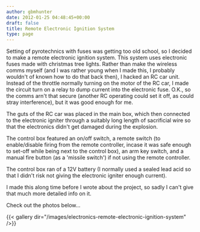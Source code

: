```yaml
---
author: gbmhunter
date: 2012-01-25 04:48:45+00:00
draft: false
title: Remote Electronic Ignition System
type: page
---
```


Setting of pyrotechnics with fuses was getting too old school, so I decided to make a remote electronic ignition system. This system uses electronic fuses made with christmas tree lights. Rather than make the wireless comms myself (and I was rather young when I made this, I probably wouldn't of known how to do that back then), I hacked an RC car unit. Instead of the throttle normally turning on the motor of the RC car, I made the circuit turn on a relay to dump current into the electronic fuse. O.K., so the comms arn't that secure (another RC operating could set it off, as could stray interference), but it was good enough for me.

The guts of the RC car was placed in the main box, which then connected to the electronic igniter through a suitably long length of sacrificial wire so that the electronics didn't get damaged during the explosion.

The control box featured an on/off switch, a remote switch (to enable/disable firing from the remote controller, incase it was safe enough to set-off while being next to the control box), an arm key switch, and a manual fire button (as a 'missile switch') if not using the remote controller.

The control box ran of a 12V battery (I normally used a sealed lead acid so that I didn't risk not giving the electronic igniter enough current).

I made this along time before I wrote about the project, so sadly I can't give that much more detailed info on it.

Check out the photos below...

{{< gallery dir="/images/electronics-remote-electronic-ignition-system" />}}